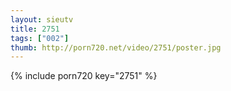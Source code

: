 ```yaml
--- 
layout: sieutv
title: 2751
tags: ["002"]
thumb: http://porn720.net/video/2751/poster.jpg
---
```

{% include porn720 key="2751" %} 
